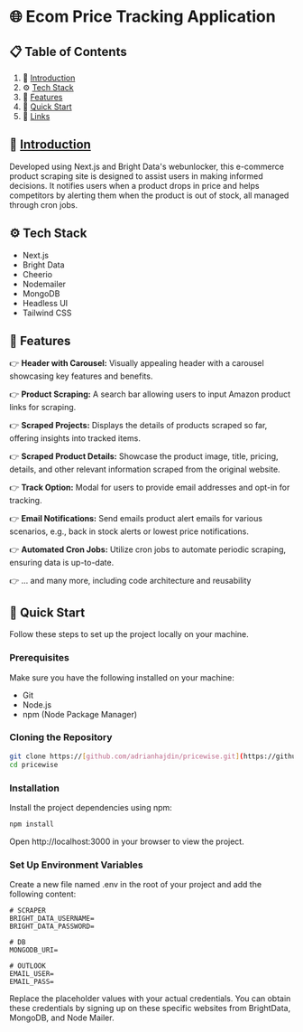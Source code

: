 # 🌐 Ecom Price Tracking Application

## 📋 Table of Contents

1. 🤖 [Introduction](1)
2. ⚙️ [Tech Stack](TechStack)
3. 🔋 [Features](Features)
4. 🤸 [Quick Start](QuickStart)
5. 🔗 [Links](Links)


## 🤖 [Introduction](1)

Developed using Next.js and Bright Data's webunlocker, this e-commerce product scraping site is designed to assist users in making informed decisions. It notifies users when a product drops in price and helps competitors by alerting them when the product is out of stock, all managed through cron jobs.


## ⚙️ Tech Stack

- Next.js
- Bright Data
- Cheerio
- Nodemailer
- MongoDB
- Headless UI
- Tailwind CSS
  

## 🔋 Features

👉 **Header with Carousel:** Visually appealing header with a carousel showcasing key features and benefits.

👉 **Product Scraping:** A search bar allowing users to input Amazon product links for scraping.

👉 **Scraped Projects:** Displays the details of products scraped so far, offering insights into tracked items.

👉 **Scraped Product Details:** Showcase the product image, title, pricing, details, and other relevant information scraped from the original website.

👉 **Track Option:** Modal for users to provide email addresses and opt-in for tracking.

👉 **Email Notifications:** Send emails product alert emails for various scenarios, e.g., back in stock alerts or lowest price notifications.

👉 **Automated Cron Jobs:** Utilize cron jobs to automate periodic scraping, ensuring data is up-to-date.

👉 ... and many more, including code architecture and reusability

## 🤸 Quick Start

Follow these steps to set up the project locally on your machine.

### Prerequisites

Make sure you have the following installed on your machine:

- Git
- Node.js
- npm (Node Package Manager)

### Cloning the Repository

```bash
git clone https://[github.com/adrianhajdin/pricewise.git](https://github.com/Thanushree2298/pricewise)
cd pricewise
```

### Installation
Install the project dependencies using npm:
```bash
npm install
```

Open http://localhost:3000 in your browser to view the project.

### Set Up Environment Variables
Create a new file named .env in the root of your project and add the following content:
```env
# SCRAPER
BRIGHT_DATA_USERNAME=
BRIGHT_DATA_PASSWORD=

# DB
MONGODB_URI=

# OUTLOOK
EMAIL_USER=
EMAIL_PASS=
```

Replace the placeholder values with your actual credentials. You can obtain these credentials by signing up on these specific websites from BrightData, MongoDB, and Node Mailer.



